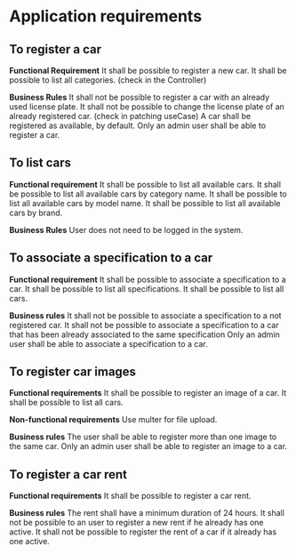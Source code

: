 # Application requirements

## To register a car

**Functional Requirement**
It shall be possible to register a new car.
It shall be possible to list all categories. (check in the Controller)

**Business Rules**
It shall not be possible to register a car with an already used license plate.
It shall not be possible to change the license plate of an already registered car. (check in patching useCase)
A car shall be registered as available, by default.
Only an admin user shall be able to register a car.


## To list cars

**Functional requirement**
It shall be possible to list all available cars.
It shall be possible to list all available cars by category name.
It shall be possible to list all available cars by model name.
It shall be possible to list all available cars by brand.

**Business Rules**
User does not need to be logged in the system.


## To associate a specification to a car

**Functional requirement**
It shall be possible to associate a specification to a car.
It shall be possible to list all specifications.
It shall be possible to list all cars.

**Business rules**
It shall not be possible to associate a specification to a not registered car.
It shall not be possible to associate a specification to a car that has been already associated to the same specification
Only an admin user shall be able to associate a specification to a car.


## To register car images

**Functional requirements**
It shall be possible to register an image of a car.
It shall be possible to list all cars.

**Non-functional requirements**
Use multer for file upload.

**Business rules**
The user shall be able to register more than one image to the same car.
Only an admin user shall be able to register an image to a car.


## To register a car rent

**Functional requirements**
It shall be possible to register a car rent.

**Business rules**
The rent shall have a minimum duration of 24 hours.
It shall not be possible to an user to register a new rent if he already has one active.
It shall not be possible to register the rent of a car if it already has one active.